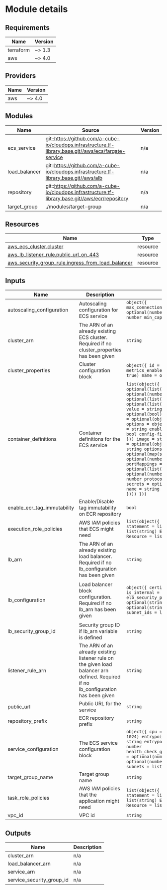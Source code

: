 # Module details

## Requirements

| Name | Version |
|------|---------|
| terraform | ~> 1.3 |
| aws | ~> 4.0 |

## Providers

| Name | Version |
|------|---------|
| aws | ~> 4.0 |

## Modules

| Name | Source | Version |
|------|--------|---------|
| ecs\_service | git::https://github.com/a-cube-io/cloudops.infrastructure.tf-library.base.git//aws/ecs/fargate-service | n/a |
| load\_balancer | git::https://github.com/a-cube-io/cloudops.infrastructure.tf-library.base.git//aws/alb | n/a |
| repository | git::https://github.com/a-cube-io/cloudops.infrastructure.tf-library.base.git//aws/ecr/repository | n/a |
| target\_group | ./modules/target-group | n/a |

## Resources

| Name | Type |
|------|------|
| [aws_ecs_cluster.cluster](https://registry.terraform.io/providers/hashicorp/aws/latest/docs/resources/ecs_cluster) | resource |
| [aws_lb_listener_rule.public_url_on_443](https://registry.terraform.io/providers/hashicorp/aws/latest/docs/resources/lb_listener_rule) | resource |
| [aws_security_group_rule.ingress_from_load_balancer](https://registry.terraform.io/providers/hashicorp/aws/latest/docs/resources/security_group_rule) | resource |

## Inputs

| Name | Description | Type | Default | Required |
|------|-------------|------|---------|:--------:|
| autoscaling\_configuration | Autoscaling configuration for ECS service | ```object({ max_connections_per_container = optional(number, 500) max_capacity = number min_capacity = number })``` | n/a | yes |
| cluster\_arn | The ARN of an already existing ECS cluster. Required if no cluster\_properties has been given | `string` | `null` | no |
| cluster\_properties | Cluster configuration block | ```object({ id = optional(string) metrics_enabled = optional(bool, true) name = optional(string) })``` | n/a | yes |
| container\_definitions | Container definitions for the ECS service | ```list(object({ command = optional(list(string)) cpu = optional(number) entryPoint = optional(list(string)) environment = optional(list(object({ name = string value = string }))) essential = optional(bool) firelensConfiguration = optional(object({ type = string options = object({ config-file-type = string enable-ecs-log-metadata = bool config-file-value = string }) })) image = string logConfiguration = optional(object({ logDriver = string options = optional(map(string)) })) memory = optional(number) name = string portMappings = optional(list(object({ hostPort = optional(number) containerPort = number protocol = string }))) secrets = optional(list(object({ name = string valueFrom = string }))) }))``` | n/a | yes |
| enable\_ecr\_tag\_immutability | Enable/Disable tag immutability on ECR repository | `bool` | `false` | no |
| execution\_role\_policies | AWS IAM policies that ECS might need | ```list(object({ name = string statement = list(object({ Action = list(string) Effect = string Resource = list(string) })) }))``` | `[]` | no |
| lb\_arn | The ARN of an already existing load balancer. Required if no lb\_configuration has been given | `string` | `null` | no |
| lb\_configuration | Load balancer block configuration. Required if no lb\_arn has been given | ```object({ certificate_arn = string is_internal = optional(bool, true) elb_security_policy = optional(string) logs_bucket_arn = optional(string) name = string subnet_ids = list(string) })``` | ```{ "certificate_arn": null, "elb_security_policy": null, "is_internal": false, "logs_bucket_arn": null, "name": null, "subnet_ids": [] }``` | no |
| lb\_security\_group\_id | Security group ID if lb\_arn variable is defined | `string` | `null` | no |
| listener\_rule\_arn | The ARN of an already existing listener rule on the given load balancer arn defined. Required if no lb\_configuration has been given | `string` | `null` | no |
| public\_url | Public URL for the service | `string` | n/a | yes |
| repository\_prefix | ECR repository prefix | `string` | n/a | yes |
| service\_configuration | The ECS service configuration block | ```object({ cpu = optional(number, 1024) entrypoint_container_name = string entrypoint_container_port = number health_check_grace_period_in_seconds = optional(number, 60) memory = optional(number, 2048) name = string subnets = list(string) })``` | n/a | yes |
| target\_group\_name | Target group name | `string` | n/a | yes |
| task\_role\_policies | AWS IAM policies that the application might need | ```list(object({ name = string statement = list(object({ Action = list(string) Effect = string Resource = list(string) })) }))``` | `[]` | no |
| vpc\_id | VPC id | `string` | n/a | yes |

## Outputs

| Name | Description |
|------|-------------|
| cluster\_arn | n/a |
| load\_balancer\_arn | n/a |
| service\_arn | n/a |
| service\_security\_group\_id | n/a |
